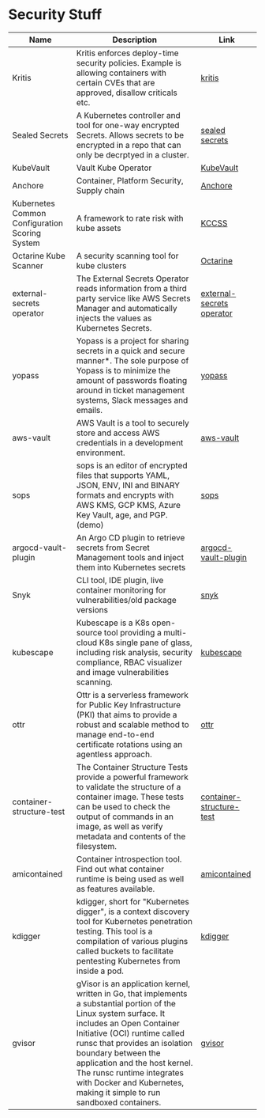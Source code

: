 # Security Stuff


|                      Name                      |                                                                                                                                                                                  Description                                                                                                                                                                                   |                                             Link                                             |
| ---------------------------------------------- | ------------------------------------------------------------------------------------------------------------------------------------------------------------------------------------------------------------------------------------------------------------------------------------------------------------------------------------------------------------------------------ | -------------------------------------------------------------------------------------------- |
| Kritis                                         | Kritis enforces deploy-time security policies. Example is allowing containers with certain CVEs that are approved, disallow criticals etc.                                                                                                                                                                                                                                     | [kritis](https://github.com/grafeas/kritis)                                                  |
| Sealed Secrets                                 | A Kubernetes controller and tool for one-way encrypted Secrets. Allows secrets to be encrypted in a repo that can only be decrptyed in a cluster.                                                                                                                                                                                                                              | [sealed secrets](https://github.com/bitnami-labs/sealed-secrets)                             |
| KubeVault                                      | Vault Kube Operator                                                                                                                                                                                                                                                                                                                                                            | [KubeVault](https://kubevault.com/)                                                          |
| Anchore                                        | Container, Platform Security, Supply chain                                                                                                                                                                                                                                                                                                                                     | [Anchore](https://anchore.com/)                                                              |
| Kubernetes Common Configuration Scoring System | A framework to rate risk with kube assets                                                                                                                                                                                                                                                                                                                                      | [KCCSS](https://github.com/octarinesec/kccss)                                                |
| Octarine Kube Scanner                          | A security scanning tool for kube clusters                                                                                                                                                                                                                                                                                                                                     | [Octarine](https://github.com/octarinesec/kube-scan)                                         |
| external-secrets operator                      | The External Secrets Operator reads information from a third party service like AWS Secrets Manager and automatically injects the values as Kubernetes Secrets.                                                                                                                                                                                                                | [external-secrets operator](https://github.com/external-secrets/external-secrets)            |
| yopass                                         | Yopass is a project for sharing secrets in a quick and secure manner*. The sole purpose of Yopass is to minimize the amount of passwords floating around in ticket management systems, Slack messages and emails.                                                                                                                                                              | [yopass](https://github.com/jhaals/yopass)                                                   |
| aws-vault                                      | AWS Vault is a tool to securely store and access AWS credentials in a development environment.                                                                                                                                                                                                                                                                                 | [aws-vault](https://github.com/99designs/aws-vault)                                          |
| sops                                           | sops is an editor of encrypted files that supports YAML, JSON, ENV, INI and BINARY formats and encrypts with AWS KMS, GCP KMS, Azure Key Vault, age, and PGP. (demo)                                                                                                                                                                                                           | [sops](https://github.com/mozilla/sops)                                                      |
| argocd-vault-plugin                            | An Argo CD plugin to retrieve secrets from Secret Management tools and inject them into Kubernetes secrets                                                                                                                                                                                                                                                                     | [argocd-vault-plugin](https://github.com/IBM/argocd-vault-plugin)                            |
| Snyk                                           | CLI tool, IDE plugin, live container monitoring for vulnerabilities/old package versions                                                                                                                                                                                                                                                                                       | [snyk](https://snyk.io/)                                                                     |
| kubescape                                      | Kubescape is a K8s open-source tool providing a multi-cloud K8s single pane of glass, including risk analysis, security compliance, RBAC visualizer and image vulnerabilities scanning.                                                                                                                                                                                        | [kubescape](https://github.com/armosec/kubescape)                                            |
| ottr                                           | Ottr is a serverless framework for Public Key Infrastructure (PKI) that aims to provide a robust and scalable method to manage end-to-end certificate rotations using an agentless approach.                                                                                                                                                                                   | [ottr](https://github.com/airbnb/ottr)                                                       |
| container-structure-test                       | The Container Structure Tests provide a powerful framework to validate the structure of a container image. These tests can be used to check the output of commands in an image, as well as verify metadata and contents of the filesystem.                                                                                                                                     | [container-structure-test](https://github.com/GoogleContainerTools/container-structure-test) |
| amicontained                                   | Container introspection tool. Find out what container runtime is being used as well as features available.                                                                                                                                                                                                                                                                     | [amicontained](https://github.com/genuinetools/amicontained)                                 |
| kdigger                                        | kdigger, short for "Kubernetes digger", is a context discovery tool for Kubernetes penetration testing. This tool is a compilation of various plugins called buckets to facilitate pentesting Kubernetes from inside a pod.                                                                                                                                                    | [kdigger](https://github.com/quarkslab/kdigger)                                              |
| gvisor                                         | gVisor is an application kernel, written in Go, that implements a substantial portion of the Linux system surface. It includes an Open Container Initiative (OCI) runtime called runsc that provides an isolation boundary between the application and the host kernel. The runsc runtime integrates with Docker and Kubernetes, making it simple to run sandboxed containers. | [gvisor](https://github.com/google/gvisor)                                                   |